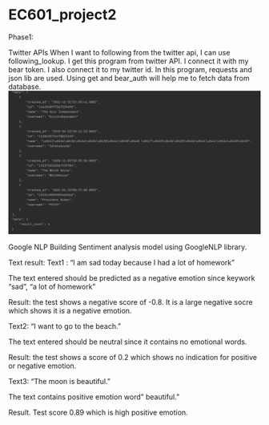 # EC601_project2

Phase1:

Twitter APIs
When I want to following from the twitter api, I can use following_lookup. I get this program from twitter API. I connect it with my bear token. I also connect it to my twitter id. 
In this program, requests and json lib are used. Using get and bear_auth will help me to fetch data from database.
![alt text](https://github.com/xu842251462/EC601_project2/blob/master/img.png)

Google NLP
Building Sentiment analysis model using GoogleNLP library.

Text result:
Text1 : “I am sad today because I had a lot of homework”

The text entered should be predicted as a negative emotion since keywork “sad”, “a lot of homework”

Result: the test shows a negative score of -0.8. It is a large negative socre which shows it is a negative emotion.

Text2: “I want to go to the beach.”

The text entered should be neutral since it contains no emotional words.

Result: the test shows a score of 0.2 which shows no indication for positive or negative emotion.

Text3: “The moon is beautiful.”

The text contains positive emotion word” beautiful.”

Result. Test score 0.89 which is high positive emotion.




